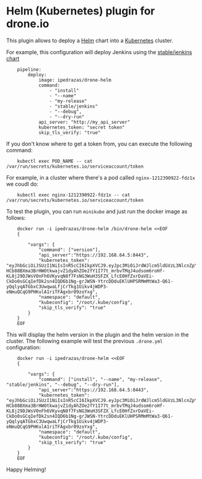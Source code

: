 # Helm (Kubernetes) plugin for drone.io

This plugin allows to deploy a [Helm](https://github.com/kubernetes/helm) chart into a [Kubernetes](https://github.com/kubernetes/kubernetes) cluster.

For example, this configuration will deploy Jenkins using the [stable/jenkins chart](https://github.com/kubernetes/charts/tree/master/stable/jenkins)


        pipeline:
            deploy:
                image: ipedrazas/drone-helm
                command: 
                    - "install"
                    - "--name"
                    - "my-release"
                    - "stable/jenkins"
                    - "--debug", 
                    - "--dry-run"
                api_server: "http://my_api_server"
                kubernetes_token: "secret token"
                skip_tls_verify: "true"


If you don't know where to get a token from, you can execute the following command:

        kubectl exec POD_NAME -- cat /var/run/secrets/kubernetes.io/serviceaccount/token

For example, in a cluster where there's a pod called `nginx-1212390922-fdz1x` we coudl do:

        kubectl exec nginx-1212390922-fdz1x -- cat /var/run/secrets/kubernetes.io/serviceaccount/token


To test the plugin, you can run `minikube` and just run the docker image as follows:

        docker run -i ipedrazas/drone-helm /bin/drone-helm <<EOF
        {
            
            "vargs": {
                "command": ["version"],
                "api_server":"https://192.168.64.5:8443",
                "kubernetes_token": "eyJhbGciOiJSUzI1NiIsInR5cCI6IkpXVCJ9.eyJpc3MiOiJrdWJlcm5ldGVzL3NlcnZpY2VhY2NvdW50Iiwia3ViZXJuZXRlcy5pby9zZXJ2aWNlYWNjb3VudC9uYW1lc3BhY2UiOiJkZWZhdWx0Iiwia3ViZXJuZXRlcy5pby9zZXJ2aWNlYWNjb3VudC9zZWNyZXQubmFtZSI6ImRlZmF1bHQtdG9rZW4tcnloeTciLCJrdWJlcm5ldGVzLmlvL3NlcnZpY2VhY2NvdW50L3NlcnZpY2UtYWNjb3VudC5uYW1lIjoiZGVmYXVsdCIsImt1YmVybmV0ZXMuaW8vc2VydmljZWFjY291bnQvc2VydmljZS1hY2NvdW50LnVpZCI6IjU5ZWQzYjM1LWI0MmUtMTFlNi05ZDI3LTFlZGZkMzA0MTNhNiIsInN1YiI6InN5c3RlbTpzZXJ2aWNlYWNjb3VudDpkZWZhdWx0OmRlZmF1bHQifQ.aGX19xTFJdxC6d5hObKUms9Kaq0wR8fMypXTnsfjC6XjiA3_QWX9LJdRFl6wvZTRoIAjuOhAJKNAKhLQ3sK0aKrddNxn2is-HCb88BXma3BrHWOtkwajvZ1dyAhZOe2fY1I77t_mrbvTMqJ4udsom6roHf-KL8j29DJWsV0nFh6VKyvqN8f7FsNG3WuH3SFZX_LfcE0HfZxrDaVEi-CkDo0sGCqIefDk2sn4IQD6b1Ng-grJWSN-YtrcDDduEKlUHPSRMmMtWa3-Q61-yQqlyqATGbxC3UwqwaLfjCrTkg1Uikv4jWDP3-eNmuQCqG9PHKulA1riTFAgxbr09zoYxg",
                "namespace": "default",
                "kubeconfig": "/root/.kube/config",
                "skip_tls_verify": "true"
            }
        }
        EOF

This will display the helm version in the plugin and the helm version in the cluster. The following example will test 
the previous `.drone.yml` configuration: 

        docker run -i ipedrazas/drone-helm <<EOF
        {
            
            "vargs": {
                "command": ["install", "--name", "my-release", "stable/jenkins", "--debug", "--dry-run"],
                "api_server":"https://192.168.64.5:8443",
                "kubernetes_token": "eyJhbGciOiJSUzI1NiIsInR5cCI6IkpXVCJ9.eyJpc3MiOiJrdWJlcm5ldGVzL3NlcnZpY2VhY2NvdW50Iiwia3ViZXJuZXRlcy5pby9zZXJ2aWNlYWNjb3VudC9uYW1lc3BhY2UiOiJkZWZhdWx0Iiwia3ViZXJuZXRlcy5pby9zZXJ2aWNlYWNjb3VudC9zZWNyZXQubmFtZSI6ImRlZmF1bHQtdG9rZW4tcnloeTciLCJrdWJlcm5ldGVzLmlvL3NlcnZpY2VhY2NvdW50L3NlcnZpY2UtYWNjb3VudC5uYW1lIjoiZGVmYXVsdCIsImt1YmVybmV0ZXMuaW8vc2VydmljZWFjY291bnQvc2VydmljZS1hY2NvdW50LnVpZCI6IjU5ZWQzYjM1LWI0MmUtMTFlNi05ZDI3LTFlZGZkMzA0MTNhNiIsInN1YiI6InN5c3RlbTpzZXJ2aWNlYWNjb3VudDpkZWZhdWx0OmRlZmF1bHQifQ.aGX19xTFJdxC6d5hObKUms9Kaq0wR8fMypXTnsfjC6XjiA3_QWX9LJdRFl6wvZTRoIAjuOhAJKNAKhLQ3sK0aKrddNxn2is-HCb88BXma3BrHWOtkwajvZ1dyAhZOe2fY1I77t_mrbvTMqJ4udsom6roHf-KL8j29DJWsV0nFh6VKyvqN8f7FsNG3WuH3SFZX_LfcE0HfZxrDaVEi-CkDo0sGCqIefDk2sn4IQD6b1Ng-grJWSN-YtrcDDduEKlUHPSRMmMtWa3-Q61-yQqlyqATGbxC3UwqwaLfjCrTkg1Uikv4jWDP3-eNmuQCqG9PHKulA1riTFAgxbr09zoYxg",
                "namespace": "default",
                "kubeconfig": "/root/.kube/config",
                "skip_tls_verify": "true"
            }
        }
        EOF


Happy Helming!